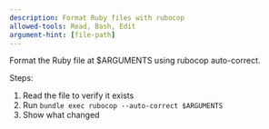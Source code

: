```yaml
---
description: Format Ruby files with rubocop
allowed-tools: Read, Bash, Edit
argument-hint: [file-path]
---
```


Format the Ruby file at $ARGUMENTS using rubocop auto-correct.

Steps:
1. Read the file to verify it exists
2. Run `bundle exec rubocop --auto-correct $ARGUMENTS`
3. Show what changed
